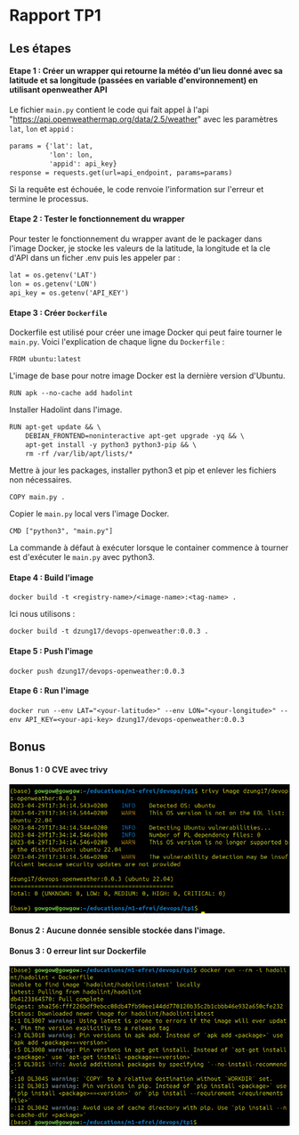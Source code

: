 # Rapport TP1

## Les étapes

#### Etape 1 : Créer un wrapper qui retourne la météo d'un lieu donné avec sa latitude et sa longitude (passées en variable d'environnement) en utilisant openweather API
Le fichier `main.py` contient le code qui fait appel à l'api "https://api.openweathermap.org/data/2.5/weather" avec les paramètres `lat`, `lon` et `appid` :
```
params = {'lat': lat,
          'lon': lon,
          'appid': api_key}
response = requests.get(url=api_endpoint, params=params)

```
Si la requête est échouée, le code renvoie l'information sur l'erreur et termine le processus.

#### Etape 2 : Tester le fonctionnement du wrapper 
Pour tester le fonctionnement du wrapper avant de le packager dans l'image Docker, je stocke les valeurs de la latitude, la longitude et la cle d'API dans un ficher .env puis les appeler par :
```
lat = os.getenv('LAT')
lon = os.getenv('LON')
api_key = os.getenv('API_KEY')
```

#### Etape 3 : Créer `Dockerfile`
Dockerfile est utilisé pour créer une image Docker qui peut faire tourner le `main.py`. Voici l'explication de chaque ligne du `Dockerfile` :


```
FROM ubuntu:latest
```
L'image de base pour notre image Docker est la dernière version d'Ubuntu.


```
RUN apk --no-cache add hadolint
```
Installer Hadolint dans l'image.


```
RUN apt-get update && \
    DEBIAN_FRONTEND=noninteractive apt-get upgrade -yq && \
    apt-get install -y python3 python3-pip && \
    rm -rf /var/lib/apt/lists/*
```
Mettre à jour les packages, installer python3 et pip et enlever les fichiers non nécessaires.


```
COPY main.py .
```
Copier le `main.py` local vers l'image Docker.


```
CMD ["python3", "main.py"]
```
La commande à défaut à exécuter lorsque le container commence à tourner est d'exécuter le `main.py` avec python3.

#### Etape 4 : Build l'image
```
docker build -t <registry-name>/<image-name>:<tag-name> .
```
Ici nous utilisons :
```
docker build -t dzung17/devops-openweather:0.0.3 .
```

#### Etape 5 : Push l'image
```
docker push dzung17/devops-openweather:0.0.3
```

#### Etape 6 : Run l'image
```
docker run --env LAT="<your-latitude>" --env LON="<your-longitude>" --env API_KEY=<your-api-key> dzung17/devops-openweather:0.0.3
```

## Bonus

#### Bonus 1 : 0 CVE avec trivy
![trivy scanning](image/trivy-scan.png)

#### Bonus 2 : Aucune donnée sensible stockée dans l'image.

#### Bonus 3 : 0 erreur lint sur Dockerfile
![add hadolint](image/hadolint.png)